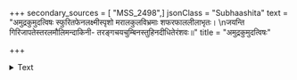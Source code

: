 +++
secondary_sources = [ "MSS_2498",]
jsonClass = "Subhaashita"
text = "अमुद्रकुमुदत्विषः स्फुरितफेनलक्ष्मीस्पृशो मरालकुलविभ्रमाः शफरफाललीलाभृतः।  \nजयन्ति गिरिजापतेस्तरलमौलिमन्दाकिनी- तरङ्गचयचुम्बिनस्तुहिनदीधितेरंशवः॥"
title = "अमुद्रकुमुदत्विषः"

+++

<details><summary>Text</summary>

अमुद्रकुमुदत्विषः स्फुरितफेनलक्ष्मीस्पृशो मरालकुलविभ्रमाः शफरफाललीलाभृतः।  
जयन्ति गिरिजापतेस्तरलमौलिमन्दाकिनी- तरङ्गचयचुम्बिनस्तुहिनदीधितेरंशवः॥
</details>
